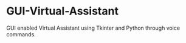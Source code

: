# GUI-Virtual-Assistant
GUI enabled Virtual Assistant using Tkinter and Python through voice commands.
